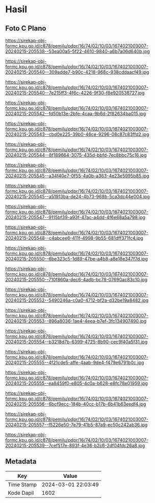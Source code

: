 # Hasil

## Foto C Plano

https://sirekap-obj-formc.kpu.go.id/c878/pemilu/pdpr/16/74/02/10/03/1674021003007-20240215-205538--53ea00a5-5f22-4610-9840-a6b7a06d640b.jpg

https://sirekap-obj-formc.kpu.go.id/c878/pemilu/pdpr/16/74/02/10/03/1674021003007-20240215-205540--309adde7-b90c-4218-968c-938cddaacf49.jpg

https://sirekap-obj-formc.kpu.go.id/c878/pemilu/pdpr/16/74/02/10/03/1674021003007-20240215-205540--7e215ff3-4f6c-4226-9f30-f8e920536727.jpg

https://sirekap-obj-formc.kpu.go.id/c878/pemilu/pdpr/16/74/02/10/03/1674021003007-20240215-205542--fd50b13e-2bfe-4caa-9b6d-2f82634ba015.jpg

https://sirekap-obj-formc.kpu.go.id/c878/pemilu/pdpr/16/74/02/10/03/1674021003007-20240215-205543--cbd0e225-39b0-46ce-9296-08c87c83ffd2.jpg

https://sirekap-obj-formc.kpu.go.id/c878/pemilu/pdpr/16/74/02/10/03/1674021003007-20240215-205544--8f189664-3075-435d-bbfd-7ec8bbc75c16.jpg

https://sirekap-obj-formc.kpu.go.id/c878/pemilu/pdpr/16/74/02/10/03/1674021003007-20240215-205545--a34f40e7-0f55-4a0b-a363-4e23e5995b85.jpg

https://sirekap-obj-formc.kpu.go.id/c878/pemilu/pdpr/16/74/02/10/03/1674021003007-20240215-205545--a51913ba-de24-4b73-968b-5ca3dc44e004.jpg

https://sirekap-obj-formc.kpu.go.id/c878/pemilu/pdpr/16/74/02/10/03/1674021003007-20240215-205547--9115bf39-a93f-47ac-a4dd-4f6e68a5a798.jpg

https://sirekap-obj-formc.kpu.go.id/c878/pemilu/pdpr/16/74/02/10/03/1674021003007-20240215-205548--c4abcee6-411f-4998-9b55-681dff371fc4.jpg

https://sirekap-obj-formc.kpu.go.id/c878/pemilu/pdpr/16/74/02/10/03/1674021003007-20240215-205550--6be323c5-1d89-47be-a4b8-a8e18e347f7d.jpg

https://sirekap-obj-formc.kpu.go.id/c878/pemilu/pdpr/16/74/02/10/03/1674021003007-20240215-205550--710f860a-dec6-4adb-bc78-07690ac83c10.jpg

https://sirekap-obj-formc.kpu.go.id/c878/pemilu/pdpr/16/74/02/10/03/1674021003007-20240215-205552--5490246a-c0a0-4712-bf2a-d32be19a8482.jpg

https://sirekap-obj-formc.kpu.go.id/c878/pemilu/pdpr/16/74/02/10/03/1674021003007-20240215-205553--896a8036-1ae4-4eea-b7ef-3fc134907490.jpg

https://sirekap-obj-formc.kpu.go.id/c878/pemilu/pdpr/16/74/02/10/03/1674021003007-20240215-205554--b3218d7b-6399-4725-8b90-cec9f40a5f31.jpg

https://sirekap-obj-formc.kpu.go.id/c878/pemilu/pdpr/16/74/02/10/03/1674021003007-20240215-205555--4f21cde5-affe-4aab-9de4-f479e6791b0c.jpg

https://sirekap-obj-formc.kpu.go.id/c878/pemilu/pdpr/16/74/02/10/03/1674021003007-20240215-205555--ea8459f0-e805-4c0a-b628-e8fc78e01959.jpg

https://sirekap-obj-formc.kpu.go.id/c878/pemilu/pdpr/16/74/02/10/03/1674021003007-20240215-205556--6bcf9ecc-184b-40cc-b17b-6b41b63eedf4.jpg

https://sirekap-obj-formc.kpu.go.id/c878/pemilu/pdpr/16/74/02/10/03/1674021003007-20240215-205557--f5226e50-7e79-41b5-87a9-ec50c242ab36.jpg

https://sirekap-obj-formc.kpu.go.id/c878/pemilu/pdpr/16/74/02/10/03/1674021003007-20240215-205539--7cef517e-893f-4e36-b2c6-2df04fdc26a8.jpg


## Metadata

| Key        | Value               |
| ---------- | ------------------- |
| Time Stamp | 2024-03-01 22:03:49 |
| Kode Dapil | 1602                |



